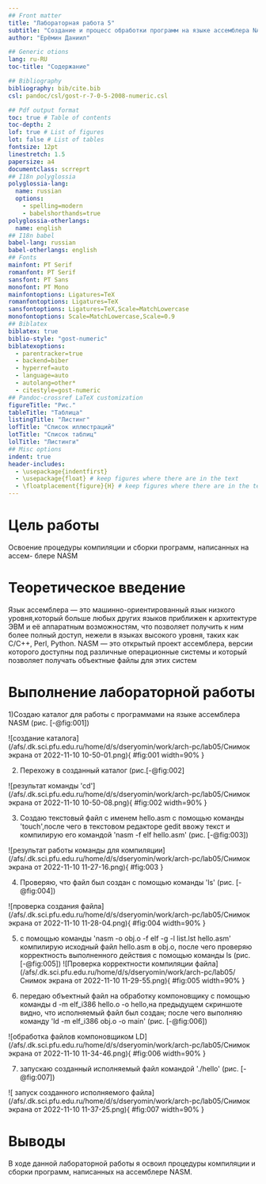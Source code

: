 ```yaml
---
## Front matter
title: "Лабораторная работа 5"
subtitle: "Создание и процесс обработки программ на языке ассемблера NASM"
author: "Ерёмин Даниил"

## Generic otions
lang: ru-RU
toc-title: "Содержание"

## Bibliography
bibliography: bib/cite.bib
csl: pandoc/csl/gost-r-7-0-5-2008-numeric.csl

## Pdf output format
toc: true # Table of contents
toc-depth: 2
lof: true # List of figures
lot: false # List of tables
fontsize: 12pt
linestretch: 1.5
papersize: a4
documentclass: scrreprt
## I18n polyglossia
polyglossia-lang:
  name: russian
  options:
	- spelling=modern
	- babelshorthands=true
polyglossia-otherlangs:
  name: english
## I18n babel
babel-lang: russian
babel-otherlangs: english
## Fonts
mainfont: PT Serif
romanfont: PT Serif
sansfont: PT Sans
monofont: PT Mono
mainfontoptions: Ligatures=TeX
romanfontoptions: Ligatures=TeX
sansfontoptions: Ligatures=TeX,Scale=MatchLowercase
monofontoptions: Scale=MatchLowercase,Scale=0.9
## Biblatex
biblatex: true
biblio-style: "gost-numeric"
biblatexoptions:
  - parentracker=true
  - backend=biber
  - hyperref=auto
  - language=auto
  - autolang=other*
  - citestyle=gost-numeric
## Pandoc-crossref LaTeX customization
figureTitle: "Рис."
tableTitle: "Таблица"
listingTitle: "Листинг"
lofTitle: "Список иллюстраций"
lotTitle: "Список таблиц"
lolTitle: "Листинги"
## Misc options
indent: true
header-includes:
  - \usepackage{indentfirst}
  - \usepackage{float} # keep figures where there are in the text
  - \floatplacement{figure}{H} # keep figures where there are in the text
---
```


# Цель работы
Освоение процедуры компиляции и сборки программ, написанных на ассем-
блере NASM


# Теоретическое введение

Язык ассемблера — это машинно-ориентированный язык низкого уровня,который больше любых
других языков приближен к архитектуре ЭВМ и её аппаратным возможностям,
что позволяет получить к ним более полный доступ, нежели в языках высокого
уровня, таких как C/C++, Perl, Python.
NASM — это открытый проект ассемблера, версии которого доступны под
различные операционные системы и который позволяет получать объектные
файлы для этих систем

# Выполнение лабораторной работы

1)Создаю каталог для работы с программами на языке ассемблера NASM (рис. [-@fig:001])

![создание каталога](/afs/.dk.sci.pfu.edu.ru/home/d/s/dseryomin/work/arch-pc/lab05/Снимок экрана от 2022-11-10 10-50-01.png){ #fig:001 width=90% }


2) Перехожу в созданный каталог (рис.[-@fig:002]

![результат команды 'cd'](/afs/.dk.sci.pfu.edu.ru/home/d/s/dseryomin/work/arch-pc/lab05/Снимок экрана от 2022-11-10 10-50-08.png){ #fig:002 width=90% }

3) Создаю текстовый файл с именем hello.asm с помощью команды 'touch',после чего в текстовом редакторе gedit ввожу текст и компилирую его командой 'nasm -f elf hello.asm' (рис. [-@fig:003])

![результат работы команды для компиляции](/afs/.dk.sci.pfu.edu.ru/home/d/s/dseryomin/work/arch-pc/lab05/Снимок экрана от 2022-11-10 11-27-16.png){ #fig:003 }

4) Проверяю, что файл был создан с помощью команды 'ls'  (рис. [-@fig:004])

![проверка создания файла](/afs/.dk.sci.pfu.edu.ru/home/d/s/dseryomin/work/arch-pc/lab05/Снимок экрана от 2022-11-10 11-28-04.png){ #fig:004 width=90% }

5) с помощью команды 'nasm -o obj.o -f elf -g -l list.lst hello.asm' компилирую исходный файл hello.asm в obj.o, после чего проверяю корректность выполненного действия с помощью команды ls (рис. [-@fig:005])
![Проверка корректности компиляции файла](/afs/.dk.sci.pfu.edu.ru/home/d/s/dseryomin/work/arch-pc/lab05/Снимок экрана от 2022-11-10 11-29-55.png){ #fig:005 width=90% }

6) передаю объектный файл на обработку компоновщику с помощью команды d -m elf_i386 hello.o -o hello,на предыдущем скриншоте видно, что исполняемый файл был создан; после чего выполняю команду 'ld -m elf_i386 obj.o -o main' (рис. [-@fig:006]) 
 
![обработка файлов компоновщиком LD](/afs/.dk.sci.pfu.edu.ru/home/d/s/dseryomin/work/arch-pc/lab05/Снимок экрана от 2022-11-10 11-34-46.png){ #fig:006 width=90% }

7) запускаю созданный исполняемый файл командой './hello' (рис. [-@fig:007])

![ запуск созданного исполняемого файла](/afs/.dk.sci.pfu.edu.ru/home/d/s/dseryomin/work/arch-pc/lab05/Снимок экрана от 2022-11-10 11-37-25.png){ #fig:007 width=90% }


# Выводы

В ходе данной лабораторной работы я освоил процедуры компиляции и сборки программ, написанных на ассемблере NASM.
